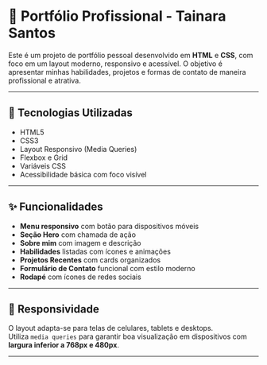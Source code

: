 
# 💼 Portfólio Profissional - Tainara Santos

Este é um projeto de portfólio pessoal desenvolvido em **HTML** e **CSS**, com foco em um layout moderno, responsivo e acessível. O objetivo é apresentar minhas habilidades, projetos e formas de contato de maneira profissional e atrativa.

---

## 🎨 Tecnologias Utilizadas

- HTML5
- CSS3
- Layout Responsivo (Media Queries)
- Flexbox e Grid
- Variáveis CSS
- Acessibilidade básica com foco visível

---

## ✨ Funcionalidades

- **Menu responsivo** com botão para dispositivos móveis
- **Seção Hero** com chamada de ação
- **Sobre mim** com imagem e descrição
- **Habilidades** listadas com ícones e animações
- **Projetos Recentes** com cards organizados
- **Formulário de Contato** funcional com estilo moderno
- **Rodapé** com ícones de redes sociais

---

## 📱 Responsividade

O layout adapta-se para telas de celulares, tablets e desktops.  
Utiliza `media queries` para garantir boa visualização em dispositivos com **largura inferior a 768px e 480px**.

---

